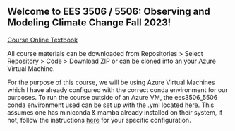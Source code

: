 ## Welcome to EES 3506 / 5506: Observing and Modeling Climate Change Fall 2023!

[Course Online Textbook](https://hackmd.io/3QEs24V3QbqUmfabs7ezvg?both)

All course materials can be downloaded from Repositories > Select Repository > Code > Download ZIP or can be cloned into an your Azure Virtual Machine.

For the purpose of this course, we will be using Azure Virtual Machines which I have already configured with the correct conda environment for our purposes. To run the course outside of an Azure VM, the ees3506_5506 conda environment used can be set up with the .yml located [here](https://github.com/EES-3506-5506/.github-private/blob/main/conda_env.yml). This assumes one has miniconda & mamba already installed on their system, if not, follow the instructions [here](https://docs.conda.io/en/latest/miniconda.html) for your specific configuration. 


